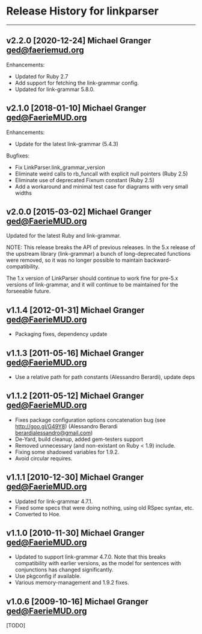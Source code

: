 # Release History for linkparser

---

## v2.2.0 [2020-12-24] Michael Granger <ged@faeriemud.org>

Enhancements:

- Updated for Ruby 2.7
- Add support for fetching the link-grammar config.
- Updated for link-grammar 5.8.0.


## v2.1.0 [2018-01-10] Michael Granger <ged@FaerieMUD.org>

Enhancements:

- Update for the latest link-grammar (5.4.3)

Bugfixes:

- Fix LinkParser.link_grammar_version
- Eliminate weird calls to rb_funcall with explicit null pointers (Ruby 2.5)
- Eliminate use of deprecated Fixnum constant (Ruby 2.5)
- Add a workaround and minimal test case for diagrams with very small widths


## v2.0.0 [2015-03-02] Michael Granger <ged@FaerieMUD.org>

Updated for the latest Ruby and link-grammar.

NOTE: This release breaks the API of previous releases. In the 5.x
release of the upstream library (link-grammar) a bunch of
long-deprecated functions were removed, so it was no longer possible
to maintain backward-compatibility.

The 1.x version of LinkParser should continue to work fine for
pre-5.x versions of link-grammar, and it will continue to be
maintained for the forseeable future.


## v1.1.4 [2012-01-31] Michael Granger <ged@FaerieMUD.org>

- Packaging fixes, dependency update


## v1.1.3 [2011-05-16] Michael Granger <ged@FaerieMUD.org>

- Use a relative path for path constants (Alessandro Berardi), update
  deps


## v1.1.2 [2011-05-12] Michael Granger <ged@FaerieMUD.org>

- Fixes package configuration options concatenation bug (see
  http://goo.gl/G49Y8) (Alessandro Berardi <berardialessandro@gmail.com>)
- De-Yard, build cleanup, added gem-testers support
- Removed unnecessary (and non-existant on Ruby < 1.9) include.
- Fixing some shadowed variables for 1.9.2.
- Avoid circular requires.


## v1.1.1 [2010-12-30] Michael Granger <ged@FaerieMUD.org>

* Updated for link-grammar 4.7.1.
* Fixed some specs that were doing nothing, using old RSpec syntax, etc.
* Converted to Hoe.


## v1.1.0 [2010-11-30] Michael Granger <ged@FaerieMUD.org>

* Updated to support link-grammar 4.7.0. Note that this breaks compatibility with
  earlier versions, as the model for sentences with conjunctions has changed
  significantly.
* Use pkgconfig if available.
* Various memory-management and 1.9.2 fixes.


## v1.0.6 [2009-10-16] Michael Granger <ged@FaerieMUD.org>

[TODO]

